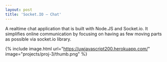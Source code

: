 ```yaml
---
layout: post
title: 'Socket.IO — Chat'
---
```


A realtime chat application that is built with Node.JS and Socket.io. It simplifies online communication by focusing on having as few moving parts as possible via socket.io library.

{% include image.html url="https://uwjavascript200.herokuapp.com/" image="projects/proj-3/thumb.png" %}
